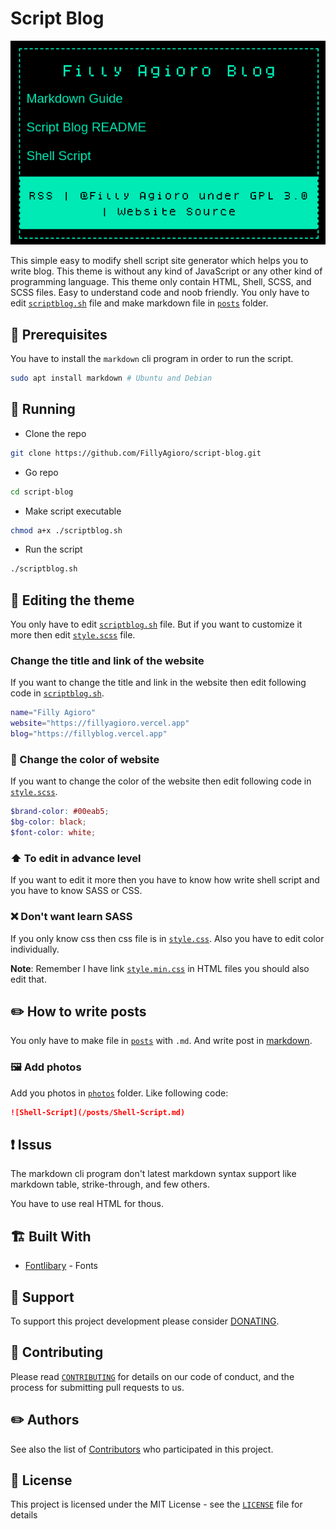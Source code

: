 # Script Blog

![Screenshort](photos/screenshort.png)

This simple easy to modify shell script site generator which helps you to write blog. This theme is without any kind of JavaScript or any other kind of programming language. This theme only contain HTML, Shell, SCSS, and SCSS files. Easy to understand code and noob friendly. You only have to edit [`scriptblog.sh`](/scriptblog.sh) file and make markdown file in [`posts`](/posts) folder.

## 📕 Prerequisites

You have to install the `markdown` cli program in order to run the script.

```bash
sudo apt install markdown # Ubuntu and Debian
```

## 🔨 Running

- Clone the repo

```bash
git clone https://github.com/FillyAgioro/script-blog.git
```

- Go repo

```bash
cd script-blog
```

- Make script executable

```bash
chmod a+x ./scriptblog.sh
```

- Run the script

```bash
./scriptblog.sh
```

## 📁 Editing the theme

You only have to edit [`scriptblog.sh`](/scriptblog.sh) file. But if you want to customize it more then edit [`style.scss`](style.scss) file.

### Change the title and link of the website

If you want to change the title and link in the website then edit following code in [`scriptblog.sh`](/scriptblog.sh).

```bash
name="Filly Agioro"
website="https://fillyagioro.vercel.app"
blog="https://fillyblog.vercel.app"
```

### 💄 Change the color of website

If you want to change the color of the website then edit following code in [`style.scss`](/style.scss).

```scss
$brand-color: #00eab5;
$bg-color: black;
$font-color: white;
```

### ⬆️ To edit in advance level

If you want to edit it more then you have to know how write shell script and you have to know SASS or CSS.

### ❌ Don't want learn SASS

If you only know css then css file is in [`style.css`](dist/style.css). Also you have to edit color individually.

**Note**: Remember I have link [`style.min.css`](dist/style.min.css) in HTML files you should also edit that. 

## ✏️ How to write posts

You only have to make file in [`posts`](posts) with `.md`. And write post in [markdown](https://www.markdownguide.org/).

### 🖼️ Add photos

Add you photos in [`photos`](photos) folder. Like following code:

```md
![Shell-Script](/posts/Shell-Script.md)
```

## ❗ Issus

The markdown cli program don't latest markdown syntax support like markdown table, strike-through, and few others.

You have to use real HTML for thous.

## 🏗️ Built With

- [Fontlibary](https://fontlibrary.org/en/font/dogica) - Fonts

## 🚸 Support

To support this project development please consider [DONATING](https://fillyagioro.vercel.app/#support).

## 👥 Contributing

Please read [`CONTRIBUTING`](https://github.com/FillyAgioro/.github/blob/main/CONTRIBUTING.md) for details on our code of conduct, and the process for submitting pull requests to us.

## ✏️ Authors

See also the list of [Contributors](https://github.com/FillyAgioro/script-blog/graphs/contributors) who participated in this project.

## 📄️ License

This project is licensed under the MIT License - see the [`LICENSE`](/LICENSE.txt) file for details
